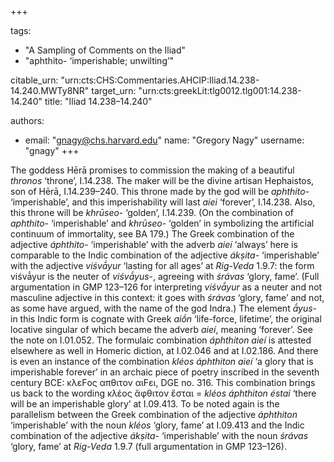 +++

tags:
- "A Sampling of Comments on the Iliad"
- "aphthito- ‘imperishable; unwilting’"

citable_urn: "urn:cts:CHS:Commentaries.AHCIP:Iliad.14.238-14.240.MWTy8NR"
target_urn: "urn:cts:greekLit:tlg0012.tlg001:14.238-14.240"
title: "Iliad 14.238–14.240"

authors:
- email: "gnagy@chs.harvard.edu"
  name: "Gregory Nagy"
  username: "gnagy"
+++

<p>The goddess Hērā promises to commission the making of a beautiful <em>thronos</em> ‘throne’, I.14.238. The maker will be the divine artisan Hephaistos, son of Hērā, I.14.239–240. This throne made by the god will be <em>aphthito</em>- ‘imperishable’, and this imperishability will last <em>aiei</em> ‘forever’, I.14.238. Also, this throne will be <em>khrūseo</em>- ‘golden’, I.14.239. (On the combination of <em>aphthito</em>- ‘imperishable’ and <em>khrūseo</em>- ‘golden’ in symbolizing the artificial continuum of immortality, see BA 179.) The Greek combination of the adjective <em>áphthito</em>- ‘imperishable’ with the adverb <em>aieí</em> ‘always’ here is comparable to the Indic combination of the adjective <em>ákṣita</em>- ‘imperishable’ with the adjective <em>viśvā́yur</em> ‘lasting for all ages’ at <em>Rig-Veda</em> 1.9.7: the form viśvā́yur is the neuter of <em>viśvā́yus</em>-, agreeing with <em>śrávas</em> ‘glory, fame’. (Full argumentation in GMP 123–126 for interpreting <em>viśvā́yur</em> as a neuter and not masculine adjective in this context: it goes with <em>śrávas</em> ‘glory, fame’ and not, as some have argued, with the name of the god Indra.) The element <em>ā́yus-</em> in this Indic form is cognate with Greek <em>aiṓn</em> ‘life-force, lifetime’, the original locative singular of which became the adverb <em>aieí</em>, meaning ‘forever’. See the note on I.01.052. The formulaic combination <em>áphthiton aieí</em> is attested elsewhere as well in Homeric diction, at I.02.046 and at I.02.186. And there is even an instance of the combination <em>kléos áphthiton aieí</em> ‘a glory that is imperishable forever’ in an archaic piece of poetry inscribed in the seventh century BCE: κλεFος απθιτον αιFει, DGE no. 316. This combination brings us back to the wording κλέος ἄφθιτον ἔσται = <em>kléos áphthiton éstai</em> ‘there will be an imperishable glory’ at I.09.413. To be noted again is the parallelism between the Greek combination of the adjective <em>áphthiton</em> ‘imperishable’ with the noun <em>kléos</em> ‘glory, fame’ at I.09.413 and the Indic combination of the adjective <em>ákṣita</em>- ‘imperishable’ with the noun <em>śrávas</em> ‘glory, fame’ at <em>Rig-Veda</em> 1.9.7 (full argumentation in GMP 123–126).  </p>